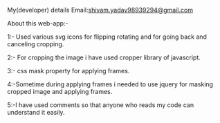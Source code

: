 
My(developer) details 
Email:shivam.yadav98939294@gmail.com


About this web-app:-

1:- Used various svg icons for flipping rotating and for going back and canceling cropping.

2:- For cropping the image i have used cropper library of javascript. 

3:- css mask property for applying frames.

4:-Sometime during applying frames i needed to use  jquery for masking cropped image and applying frames.

5:-I have used comments so that anyone who reads my code can understand it easily.